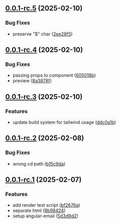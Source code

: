 ## [0.0.1-rc.5](https://github.com/keycloakify/angular-email/compare/v0.0.1-rc.4...v0.0.1-rc.5) (2025-02-10)


### Bug Fixes

* preserve "$" char ([2ee28f5](https://github.com/keycloakify/angular-email/commit/2ee28f5c5228e6f17322f3f46d65e3a1d280467c))



## [0.0.1-rc.4](https://github.com/keycloakify/angular-email/compare/v0.0.1-rc.3...v0.0.1-rc.4) (2025-02-10)


### Bug Fixes

* passing props to component ([605018b](https://github.com/keycloakify/angular-email/commit/605018b2d2706cb3271450f7aafa4aa35a9cfd98))
* preview ([8a3878f](https://github.com/keycloakify/angular-email/commit/8a3878f477ddb0d8c2654fdcb21111cfe5babdf0))



## [0.0.1-rc.3](https://github.com/keycloakify/angular-email/compare/v0.0.1-rc.2...v0.0.1-rc.3) (2025-02-10)


### Features

* update build system for tailwind usage ([ddc0a1b](https://github.com/keycloakify/angular-email/commit/ddc0a1b3c6c2e8439b0f22fe1c0e582dc6cad5b4))



## [0.0.1-rc.2](https://github.com/keycloakify/angular-email/compare/v0.0.1-rc.1...v0.0.1-rc.2) (2025-02-08)


### Bug Fixes

* wrong cd path ([b15c9da](https://github.com/keycloakify/angular-email/commit/b15c9da7ef53981899e9905a875d4b56ed71a67a))



## [0.0.1-rc.1](https://github.com/keycloakify/angular-email/compare/5d3d9d2289970677392830bfedf4c276a9fafe40...v0.0.1-rc.1) (2025-02-07)


### Features

* add render test script ([bf2676a](https://github.com/keycloakify/angular-email/commit/bf2676ab99d81593fb30a847062a3c5c93f9afee))
* separate html ([8b98424](https://github.com/keycloakify/angular-email/commit/8b984241175b7e1afe867ac8019adc8da29cc5fb))
* setup angular-email ([5d3d9d2](https://github.com/keycloakify/angular-email/commit/5d3d9d2289970677392830bfedf4c276a9fafe40))



